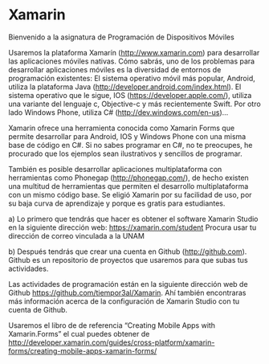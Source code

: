 # Xamarin

Bienvenido a la asignatura de Programación de Dispositivos Móviles

Usaremos la plataforma Xamarín (http://www.xamarin.com) para desarrollar las aplicaciones móviles nativas. Cómo sabrás, uno de los problemas para desarrollar aplicaciones móviles es la diversidad de entornos de programación existentes:
El sistema operativo móvil más popular, Android, utiliza la plataforma Java (http://developer.android.com/index.html). El sistema operativo que le sigue, IOS (https://developer.apple.com/), utiliza una variante del lenguaje c, Objective-c y más recientemente Swift. Por otro lado Windows Phone, utiliza C# (http://dev.windows.com/en-us)…

Xamarin ofrece una herramienta conocida como Xamarin Forms que permite desarrollar para Android, IOS y Windows Phone con una misma base de código en C#. Si no sabes programar en C#, no te preocupes, he procurado que los ejemplos sean ilustrativos y sencillos de programar.

También es posible desarrollar aplicaciones multiplataforma con herramientas como Phonegap (http://phonegap.com/), de hecho existen una multitud de herramientas que permiten el desarrollo multiplataforma con un mismo código base. Se eligió Xamarin por su facilidad de uso, por su baja curva de aprendizaje y porque es gratis para estudiantes.

a) Lo primero que tendrás que hacer es obtener el software Xamarin Studio en la siguiente dirección web:  https://xamarin.com/student
Procura usar tu dirección de correo vinculada a la UNAM

b) Después tendrás que crear una cuenta en Github (http://github.com). Github es un repositorio de proyectos que usaremos para que subas tus actividades.

Las actividades de programación están en la siguiente dirección web de Github https://github.com/tiempor3al/Xamarin. Ahí también encontraras más información acerca de la configuración de Xamarin Studio con tu cuenta de Github.

Usaremos el libro de de referencia “Creating Mobile Apps with Xamarin.Forms” el cual puedes obtener de http://developer.xamarin.com/guides/cross-platform/xamarin-forms/creating-mobile-apps-xamarin-forms/
